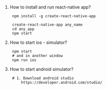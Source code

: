 1. How to install and run react-native app?
    
        npm install -g create-react-native-app
        
        create-react-native-app any_name
        cd any_app
        npm start

        
2. How to start ios - simulator?
        
        npm start
        # and in another window
        npm run ios

3. How to start android simulator?
        
        # 1. Download android studio
            https://developer.android.com/studio/
